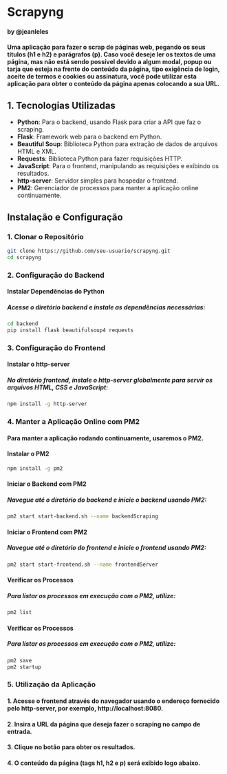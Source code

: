 # Scrapyng
#### by @jeanleles

#### Uma aplicação para fazer o scrap de páginas web, pegando os seus títulos (h1 e h2) e parágrafos (p). Caso você deseje ler os textos de uma página, mas não está sendo possível devido a algum modal, popup ou tarja que esteja na frente do conteúdo da página, tipo exigência de login, aceite de termos e cookies ou assinatura, você pode utilizar esta aplicação para obter o conteúdo da página apenas colocando a sua URL.

## 1. Tecnologias Utilizadas

- **Python**: Para o backend, usando Flask para criar a API que faz o scraping.
- **Flask**: Framework web para o backend em Python.
- **Beautiful Soup**: Biblioteca Python para extração de dados de arquivos HTML e XML.
- **Requests**: Biblioteca Python para fazer requisições HTTP.
- **JavaScript**: Para o frontend, manipulando as requisições e exibindo os resultados.
- **http-server**: Servidor simples para hospedar o frontend.
- **PM2**: Gerenciador de processos para manter a aplicação online continuamente.

## Instalação e Configuração

### 1. Clonar o Repositório

```bash
git clone https://github.com/seu-usuario/scrapyng.git
cd scrapyng 
```

### 2. Configuração do Backend
#### Instalar Dependências do Python
##### Acesse o diretório backend e instale as dependências necessárias:

```bash
cd backend
pip install flask beautifulsoup4 requests
```

### 3. Configuração do Frontend
#### Instalar o http-server
##### No diretório frontend, instale o http-server globalmente para servir os arquivos HTML, CSS e JavaScript:

```bash
npm install -g http-server
```

### 4. Manter a Aplicação Online com PM2
#### Para manter a aplicação rodando continuamente, usaremos o PM2.
#### Instalar o PM2
```bash
npm install -g pm2
```

#### Iniciar o Backend com PM2
##### Navegue até o diretório do backend e inicie o backend usando PM2:
```bash
pm2 start start-backend.sh --name backendScraping
```

#### Iniciar o Frontend com PM2
##### Navegue até o diretório do frontend e inicie o frontend usando PM2:
```bash
pm2 start start-frontend.sh --name frontendServer
```

#### Verificar os Processos
##### Para listar os processos em execução com o PM2, utilize:
```bash
pm2 list
```

#### Verificar os Processos
##### Para listar os processos em execução com o PM2, utilize:
```bash
pm2 save
pm2 startup
```

### 5. Utilização da Aplicação
#### 1. Acesse o frontend através do navegador usando o endereço fornecido pelo http-server, por exemplo, http://localhost:8080.
#### 2. Insira a URL da página que deseja fazer o scraping no campo de entrada.
#### 3. Clique no botão para obter os resultados.
#### 4. O conteúdo da página (tags h1, h2 e p) será exibido logo abaixo.
